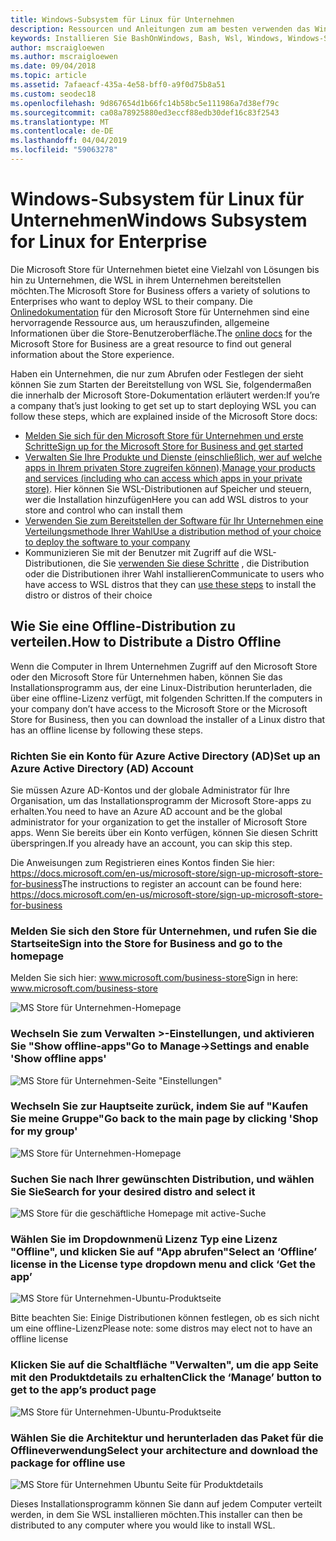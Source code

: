 ```yaml
---
title: Windows-Subsystem für Linux für Unternehmen
description: Ressourcen und Anleitungen zum am besten verwenden das Windows-Subsystem für Linux in einer unternehmensumgebung.
keywords: Installieren Sie BashOnWindows, Bash, Wsl, Windows, Windows-Subsystem für Linux, Windowssubsystem, Ubuntu, Debian, Suse, Windows 10, Enterprise, Bereitstellung, offline, Verpacken, Speicher, Verteilung, installation
author: mscraigloewen
ms.author: mscraigloewen
ms.date: 09/04/2018
ms.topic: article
ms.assetid: 7afaeacf-435a-4e58-bff0-a9f0d75b8a51
ms.custom: seodec18
ms.openlocfilehash: 9d867654d1b66fc14b58bc5e111986a7d38ef79c
ms.sourcegitcommit: ca08a78925880ed3eccf88edb30def16c83f2543
ms.translationtype: MT
ms.contentlocale: de-DE
ms.lasthandoff: 04/04/2019
ms.locfileid: "59063278"
---
```

# <a name="windows-subsystem-for-linux-for-enterprise"></a><span data-ttu-id="5ddd7-104">Windows-Subsystem für Linux für Unternehmen</span><span class="sxs-lookup"><span data-stu-id="5ddd7-104">Windows Subsystem for Linux for Enterprise</span></span>

<span data-ttu-id="5ddd7-105">Die Microsoft Store für Unternehmen bietet eine Vielzahl von Lösungen bis hin zu Unternehmen, die WSL in ihrem Unternehmen bereitstellen möchten.</span><span class="sxs-lookup"><span data-stu-id="5ddd7-105">The Microsoft Store for Business offers a variety of solutions to Enterprises who want to deploy WSL to their company.</span></span> <span data-ttu-id="5ddd7-106">Die [Onlinedokumentation](https://docs.microsoft.com/en-us/microsoft-store/) für den Microsoft Store für Unternehmen sind eine hervorragende Ressource aus, um herauszufinden, allgemeine Informationen über die Store-Benutzeroberfläche.</span><span class="sxs-lookup"><span data-stu-id="5ddd7-106">The [online docs](https://docs.microsoft.com/en-us/microsoft-store/) for the Microsoft Store for Business are a great resource to find out general information about the Store experience.</span></span>

<span data-ttu-id="5ddd7-107">Haben ein Unternehmen, die nur zum Abrufen oder Festlegen der sieht können Sie zum Starten der Bereitstellung von WSL Sie, folgendermaßen die innerhalb der Microsoft Store-Dokumentation erläutert werden:</span><span class="sxs-lookup"><span data-stu-id="5ddd7-107">If you’re a company that’s just looking to get set up to start deploying WSL you can follow these steps, which are explained inside of the Microsoft Store docs:</span></span>

* [<span data-ttu-id="5ddd7-108">Melden Sie sich für den Microsoft Store für Unternehmen und erste Schritte</span><span class="sxs-lookup"><span data-stu-id="5ddd7-108">Sign up for the Microsoft Store for Business and get started</span></span>](https://docs.microsoft.com/en-us/microsoft-store/sign-up-microsoft-store-for-business-overview)
* <span data-ttu-id="5ddd7-109">[Verwalten Sie Ihre Produkte und Dienste (einschließlich, wer auf welche apps in Ihrem privaten Store zugreifen können)](https://docs.microsoft.com/en-us/microsoft-store/manage-apps-microsoft-store-for-business-overview).</span><span class="sxs-lookup"><span data-stu-id="5ddd7-109">[Manage your products and services (including who can access which apps in your private store)](https://docs.microsoft.com/en-us/microsoft-store/manage-apps-microsoft-store-for-business-overview).</span></span> <span data-ttu-id="5ddd7-110">Hier können Sie WSL-Distributionen auf Speicher und steuern, wer die Installation hinzufügen</span><span class="sxs-lookup"><span data-stu-id="5ddd7-110">Here you can add WSL distros to your store and control who can install them</span></span>
* [<span data-ttu-id="5ddd7-111">Verwenden Sie zum Bereitstellen der Software für Ihr Unternehmen eine Verteilungsmethode Ihrer Wahl</span><span class="sxs-lookup"><span data-stu-id="5ddd7-111">Use a distribution method of your choice to deploy the software to your company</span></span>](https://docs.microsoft.com/en-us/microsoft-store/distribute-apps-to-your-employees-microsoft-store-for-business)
* <span data-ttu-id="5ddd7-112">Kommunizieren Sie mit der Benutzer mit Zugriff auf die WSL-Distributionen, die Sie [verwenden Sie diese Schritte](https://docs.microsoft.com/en-us/windows/wsl/install-win10) , die Distribution oder die Distributionen ihrer Wahl installieren</span><span class="sxs-lookup"><span data-stu-id="5ddd7-112">Communicate to users who have access to WSL distros that they can [use these steps](https://docs.microsoft.com/en-us/windows/wsl/install-win10) to install the distro or distros of their choice</span></span> 

## <a name="how-to-distribute-a-distro-offline"></a><span data-ttu-id="5ddd7-113">Wie Sie eine Offline-Distribution zu verteilen.</span><span class="sxs-lookup"><span data-stu-id="5ddd7-113">How to Distribute a Distro Offline</span></span>

<span data-ttu-id="5ddd7-114">Wenn die Computer in Ihrem Unternehmen Zugriff auf den Microsoft Store oder den Microsoft Store für Unternehmen haben, können Sie das Installationsprogramm aus, der eine Linux-Distribution herunterladen, die über eine offline-Lizenz verfügt, mit folgenden Schritten.</span><span class="sxs-lookup"><span data-stu-id="5ddd7-114">If the computers in your company don’t have access to the Microsoft Store or the Microsoft Store for Business, then you can download the installer of a Linux distro that has an offline license by following these steps.</span></span> 

### <a name="set-up-an-azure-active-directory-ad-account"></a><span data-ttu-id="5ddd7-115">Richten Sie ein Konto für Azure Active Directory (AD)</span><span class="sxs-lookup"><span data-stu-id="5ddd7-115">Set up an Azure Active Directory (AD) Account</span></span> 

<span data-ttu-id="5ddd7-116">Sie müssen Azure AD-Kontos und der globale Administrator für Ihre Organisation, um das Installationsprogramm der Microsoft Store-apps zu erhalten.</span><span class="sxs-lookup"><span data-stu-id="5ddd7-116">You need to have an Azure AD account and be the global administrator for your organization to get the installer of Microsoft Store apps.</span></span> <span data-ttu-id="5ddd7-117">Wenn Sie bereits über ein Konto verfügen, können Sie diesen Schritt überspringen.</span><span class="sxs-lookup"><span data-stu-id="5ddd7-117">If you already have an account, you can skip this step.</span></span>

<span data-ttu-id="5ddd7-118">Die Anweisungen zum Registrieren eines Kontos finden Sie hier: https://docs.microsoft.com/en-us/microsoft-store/sign-up-microsoft-store-for-business</span><span class="sxs-lookup"><span data-stu-id="5ddd7-118">The instructions to register an account can be found here: https://docs.microsoft.com/en-us/microsoft-store/sign-up-microsoft-store-for-business</span></span>

### <a name="sign-into-the-store-for-business-and-go-to-the-homepage"></a><span data-ttu-id="5ddd7-119">Melden Sie sich den Store für Unternehmen, und rufen Sie die Startseite</span><span class="sxs-lookup"><span data-stu-id="5ddd7-119">Sign into the Store for Business and go to the homepage</span></span>
<span data-ttu-id="5ddd7-120">Melden Sie sich hier: www.microsoft.com/business-store</span><span class="sxs-lookup"><span data-stu-id="5ddd7-120">Sign in here: www.microsoft.com/business-store</span></span>

![MS Store für Unternehmen-Homepage](media/offlineinstallscreens/1-screen.png)

### <a name="go-to-manage-settings-and-enable-show-offline-apps"></a><span data-ttu-id="5ddd7-122">Wechseln Sie zum Verwalten >-Einstellungen, und aktivieren Sie "Show offline-apps"</span><span class="sxs-lookup"><span data-stu-id="5ddd7-122">Go to Manage->Settings and enable 'Show offline apps'</span></span>

![MS Store für Unternehmen-Seite "Einstellungen"](media/offlineinstallscreens/2-screen.png)

### <a name="go-back-to-the-main-page-by-clicking-shop-for-my-group"></a><span data-ttu-id="5ddd7-124">Wechseln Sie zur Hauptseite zurück, indem Sie auf "Kaufen Sie meine Gruppe"</span><span class="sxs-lookup"><span data-stu-id="5ddd7-124">Go back to the main page by clicking 'Shop for my group'</span></span>

![MS Store für Unternehmen-Homepage](media/offlineinstallscreens/1-screen.png)

### <a name="search-for-your-desired-distro-and-select-it"></a><span data-ttu-id="5ddd7-126">Suchen Sie nach Ihrer gewünschten Distribution, und wählen Sie Sie</span><span class="sxs-lookup"><span data-stu-id="5ddd7-126">Search for your desired distro and select it</span></span>

![MS Store für die geschäftliche Homepage mit active-Suche](media/offlineinstallscreens/3-screen.png)

### <a name="select-an-offline-license-in-the-license-type-dropdown-menu-and-click-get-the-app"></a><span data-ttu-id="5ddd7-128">Wählen Sie im Dropdownmenü Lizenz Typ eine Lizenz "Offline", und klicken Sie auf "App abrufen"</span><span class="sxs-lookup"><span data-stu-id="5ddd7-128">Select an ‘Offline’ license in the License type dropdown menu and click ‘Get the app’</span></span>

![MS Store für Unternehmen-Ubuntu-Produktseite](media/offlineinstallscreens/4-screen.png)

<span data-ttu-id="5ddd7-130">Bitte beachten Sie: Einige Distributionen können festlegen, ob es sich nicht um eine offline-Lizenz</span><span class="sxs-lookup"><span data-stu-id="5ddd7-130">Please note: some distros may elect not to have an offline license</span></span>

### <a name="click-the-manage-button-to-get-to-the-apps-product-page"></a><span data-ttu-id="5ddd7-131">Klicken Sie auf die Schaltfläche "Verwalten", um die app Seite mit den Produktdetails zu erhalten</span><span class="sxs-lookup"><span data-stu-id="5ddd7-131">Click the ‘Manage’ button to get to the app’s product page</span></span>

![MS Store für Unternehmen-Ubuntu-Produktseite](media/offlineinstallscreens/5-screen.png)

### <a name="select-your-architecture-and-download-the-package-for-offline-use"></a><span data-ttu-id="5ddd7-133">Wählen Sie die Architektur und herunterladen das Paket für die Offlineverwendung</span><span class="sxs-lookup"><span data-stu-id="5ddd7-133">Select your architecture and download the package for offline use</span></span>

![MS Store für Unternehmen Ubuntu Seite für Produktdetails](media/offlineinstallscreens/6-screen.png)

<span data-ttu-id="5ddd7-135">Dieses Installationsprogramm können Sie dann auf jedem Computer verteilt werden, in dem Sie WSL installieren möchten.</span><span class="sxs-lookup"><span data-stu-id="5ddd7-135">This installer can then be distributed to any computer where you would like to install WSL.</span></span>